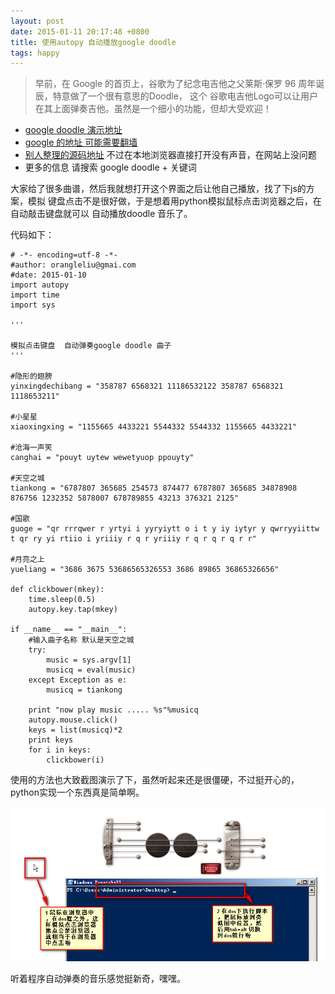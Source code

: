 ```yaml
---
layout: post
date: 2015-01-11 20:17:48 +0800
title: 使用autopy 自动播放google doodle
tags: happy
---
```


>早前，在 Google 的首页上，谷歌为了纪念电吉他之父莱斯·保罗 96 周年诞辰，特意做了一个很有意思的Doodle，
这个 谷歌电吉他Logo可以让用户在其上面弹奏吉他。虽然是一个细小的功能，但却大受欢迎！

- [google doodle 演示地址](http://www.iplaysoft.com/google-guitar-doodle.html)
- [google 的地址 可能需要翻墙](http://www.google.com/logos/2011/lespaul.html)
- [别人整理的源码地址](http://pan.baidu.com/s/1kTmSsrP)  不过在本地浏览器直接打开没有声音，在网站上没问题
- 更多的信息 请搜索 google doodle + 关键词

大家给了很多曲谱，然后我就想打开这个界面之后让他自己播放，找了下js的方案，模拟
键盘点击不是很好做，于是想着用python模拟鼠标点击浏览器之后，在自动敲击键盘就可以
自动播放doodle 音乐了。

代码如下：

    # -*- encoding=utf-8 -*-
    #author: orangleliu@gmai.com
    #date: 2015-01-10
    import autopy
    import time
    import sys

    '''

    模拟点击键盘  自动弹奏google doodle 曲子
    '''

    #隐形的翅膀
    yinxingdechibang = "358787 6568321 11186532122 358787 6568321 1118653211"

    #小星星
    xiaoxingxing = "1155665 4433221 5544332 5544332 1155665 4433221"

    #沧海一声笑
    canghai = "pouyt uytew wewetyuop ppouyty"

    #天空之城
    tiankong = "6787807 365685 254573 874477 6787807 365685 34878908 876756 1232352 5878007 678789855 43213 376321 2125"

    #国歌
    guoge = "qr rrrqwer r yrtyi i yyryiytt o i t y iy iytyr y qwrryyiittw t qr ry yi rtiio i yriiiy r q r yriiiy r q r q r q r r"

    #月亮之上
    yueliang = "3686 3675 53686565326553 3686 89865 36865326656"

    def clickbower(mkey):
        time.sleep(0.5)
        autopy.key.tap(mkey)

    if __name__ == "__main__":
        #输入曲子名称 默认是天空之城
        try:
            music = sys.argv[1]
            musicq = eval(music)
        except Exception as e:
            musicq = tiankong

        print "now play music ..... %s"%musicq
        autopy.mouse.click()
        keys = list(musicq)*2
        print keys
        for i in keys:
            clickbower(i)

使用的方法也大致截图演示了下，虽然听起来还是很僵硬，不过挺开心的，python实现一个东西真是简单啊。

![doodle](/images/google_musicpng.png "script useing")

听着程序自动弹奏的音乐感觉挺新奇，嘿嘿。


